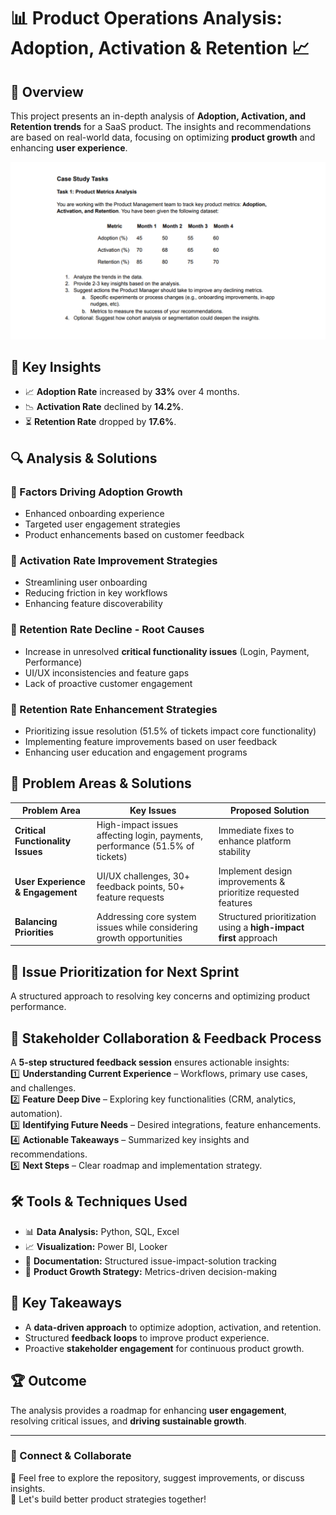 # 📊 Product Operations Analysis: Adoption, Activation & Retention 📈  

## 📝 Overview  
This project presents an in-depth analysis of **Adoption, Activation, and Retention trends** for a SaaS product. The insights and recommendations are based on real-world data, focusing on optimizing **product growth** and enhancing **user experience**.  

![PDF Preview](https://github.com/Saujanya5/Product-Operations-Analysis/blob/961160b8d5e68d74207df911dc1ad681a50a84b7/Product%20Operations%20Analysis.gif)

## 🚀 Key Insights  
- 📈 **Adoption Rate** increased by **33%** over 4 months.  
- 📉 **Activation Rate** declined by **14.2%**.  
- ⏳ **Retention Rate** dropped by **17.6%**.  

## 🔍 Analysis & Solutions  

### 🔹 Factors Driving Adoption Growth  
- Enhanced onboarding experience  
- Targeted user engagement strategies  
- Product enhancements based on customer feedback  

### 🔹 Activation Rate Improvement Strategies  
- Streamlining user onboarding  
- Reducing friction in key workflows  
- Enhancing feature discoverability  

### 🔹 Retention Rate Decline - Root Causes  
- Increase in unresolved **critical functionality issues** (Login, Payment, Performance)  
- UI/UX inconsistencies and feature gaps  
- Lack of proactive customer engagement  

### 🔹 Retention Rate Enhancement Strategies  
- Prioritizing issue resolution (51.5% of tickets impact core functionality)  
- Implementing feature improvements based on user feedback  
- Enhancing user education and engagement programs  

## 📌 Problem Areas & Solutions  

| Problem Area | Key Issues | Proposed Solution |
|-------------|-----------|-------------------|
| **Critical Functionality Issues** | High-impact issues affecting login, payments, performance (51.5% of tickets) | Immediate fixes to enhance platform stability |
| **User Experience & Engagement** | UI/UX challenges, 30+ feedback points, 50+ feature requests | Implement design improvements & prioritize requested features |
| **Balancing Priorities** | Addressing core system issues while considering growth opportunities | Structured prioritization using a **high-impact first** approach |

## 🔄 Issue Prioritization for Next Sprint  
A structured approach to resolving key concerns and optimizing product performance.  

## 🤝 Stakeholder Collaboration & Feedback Process  
A **5-step structured feedback session** ensures actionable insights:  
1️⃣ **Understanding Current Experience** – Workflows, primary use cases, and challenges.  
2️⃣ **Feature Deep Dive** – Exploring key functionalities (CRM, analytics, automation).  
3️⃣ **Identifying Future Needs** – Desired integrations, feature enhancements.  
4️⃣ **Actionable Takeaways** – Summarized key insights and recommendations.  
5️⃣ **Next Steps** – Clear roadmap and implementation strategy.  

## 🛠 Tools & Techniques Used  
- 📊 **Data Analysis:** Python, SQL, Excel  
- 📈 **Visualization:** Power BI, Looker  
- 📝 **Documentation:** Structured issue-impact-solution tracking  
- 🎯 **Product Growth Strategy:** Metrics-driven decision-making  

## 📢 Key Takeaways  
- A **data-driven approach** to optimize adoption, activation, and retention.  
- Structured **feedback loops** to improve product experience.  
- Proactive **stakeholder engagement** for continuous product growth.  

## 🏆 Outcome  
The analysis provides a roadmap for enhancing **user engagement**, resolving critical issues, and **driving sustainable growth**.  

---

### 📩 Connect & Collaborate  
🔗 Feel free to explore the repository, suggest improvements, or discuss insights.  
🚀 Let's build better product strategies together!  

